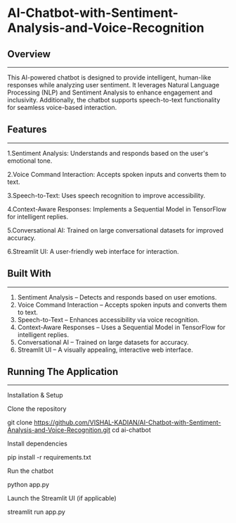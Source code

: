 # AI-Chatbot-with-Sentiment-Analysis-and-Voice-Recognition

## Overview ##

---

This AI-powered chatbot is designed to provide intelligent, human-like responses while analyzing user sentiment. It leverages Natural Language Processing (NLP) and Sentiment Analysis to enhance engagement and inclusivity. Additionally, the chatbot supports speech-to-text functionality for seamless voice-based interaction.

## Features ##

---

1.Sentiment Analysis: Understands and responds based on the user's emotional tone.

2.Voice Command Interaction: Accepts spoken inputs and converts them to text.

3.Speech-to-Text: Uses speech recognition to improve accessibility.

4.Context-Aware Responses: Implements a Sequential Model in TensorFlow for intelligent replies.

5.Conversational AI: Trained on large conversational datasets for improved accuracy.

6.Streamlit UI: A user-friendly web interface for interaction.


## Built With ##

---

1. Sentiment Analysis – Detects and responds based on user emotions.
2. Voice Command Interaction – Accepts spoken inputs and converts them to text.
3. Speech-to-Text – Enhances accessibility via voice recognition.
4. Context-Aware Responses – Uses a Sequential Model in TensorFlow for intelligent replies.
5. Conversational AI – Trained on large datasets for accuracy.
6. Streamlit UI – A visually appealing, interactive web interface.

## Running The Application ##

---

Installation & Setup

Clone the repository

git clone https://github.com/VISHAL-KADIAN/AI-Chatbot-with-Sentiment-Analysis-and-Voice-Recognition.git
cd ai-chatbot

Install dependencies

pip install -r requirements.txt

Run the chatbot

python app.py

Launch the Streamlit UI (if applicable)

streamlit run app.py


